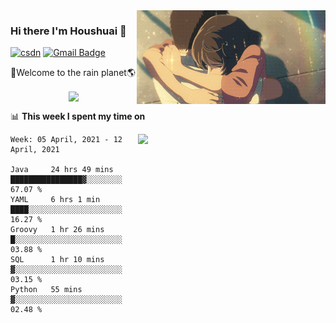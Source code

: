 <img  align='right' height="150" src="https://github.com/LikeRainDay/LikeRainDay/blob/master/pic/img_rain_1.gif?raw=true">



### Hi there I'm Houshuai :lemon:

[![csdn](https://img.shields.io/badge/-csdn-c14438?style=flat-square&logo=c&logoColor=white)](https://blog.csdn.net/qq_15807167)
[![Gmail Badge](https://img.shields.io/badge/-gmail-c14438?style=flat-square&logo=Gmail&logoColor=white&link=mailto:houshuai0816@gmail.com)](mailto:houshuai0816@gmail.com)

🚀Welcome to the rain planet🌎

<center>
<img align='center'  src="https://source.unsplash.com/random/1200x600">
</center>

📊 **This week I spent my time on**

<img align='right'   width="300" src="https://github-readme-stats.vercel.app/api?username=LikeRainDay&show_icons=true&title_color=fff&icon_color=79ff97&text_color=9f9f9f&bg_color=151515">

<!--START_SECTION:waka-->
```text
Week: 05 April, 2021 - 12 April, 2021

Java     24 hrs 49 mins  ████████████████▓░░░░░░░░   67.07 % 
YAML     6 hrs 1 min     ████░░░░░░░░░░░░░░░░░░░░░   16.27 % 
Groovy   1 hr 26 mins    █░░░░░░░░░░░░░░░░░░░░░░░░   03.88 % 
SQL      1 hr 10 mins    ▓░░░░░░░░░░░░░░░░░░░░░░░░   03.15 % 
Python   55 mins         ▓░░░░░░░░░░░░░░░░░░░░░░░░   02.48 % 
```
<!--END_SECTION:waka-->
